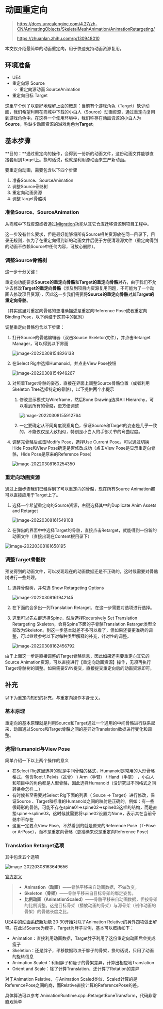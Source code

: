 # 动画重定向

> https://docs.unrealengine.com/4.27/zh-CN/AnimatingObjects/SkeletalMeshAnimation/AnimationRetargeting/
>
> https://zhuanlan.zhihu.com/p/130948010

本文仅介绍最简单的动画重定向，用于快速支持动画资源复用。

## 环境准备

+ UE4
+ 重定向源 Source
  + 重定向源动画 SourceAnimation
+ 重定向目标 Target

这里举个例子以更好地理解上面的概念：当前有个游戏角色（Target）缺少动画，我们希望利用在商城中下载的小白人（Source）动画资源，通过重定向复用到游戏角色中。在这样一个使用环境中，我们称存在动画资源的小白人为**Source**，称缺少动画资源的游戏角色为**Target**。

## 基本步骤

**目的：**通过重定向的操作，会得到一份新的动画文件，这份动画文件能够直接套用到Target上。换句话说，也就是利用源动画来生产新动画。



要重定向动画，需要包含以下四个步骤

1. 准备Source、SourceAnimation
2. 调整Source骨骼树
3. 重定向动画资源
4. 调整Target骨骼树

### 准备Source、SourceAnimation

从商城中下载资源或者通过[Migration](https://docs.unrealengine.com/4.26/zh-CN/Basics/AssetsAndPackages/Migrate/)功能从其它仓库迁移资源到项目工程中。

这一步没有什么要求，但是最好能够将所有Source相关资源放在同一目录下，目录无规则，仅为了在重定向得到新的动画文件后便于方便清理源文件（重定向得到的动画不依赖Source中任何内容，可放心删除）。

### 调整Source骨骼树

这一步十分关键！

重定向功能要求**Source的重定向骨骼**和**Target的重定向骨骼**对齐，由于我们不允许去修改**Target的重定向骨骼**（涉及到项目内资源复用问题，不可能为了一个动画去修改项目资源），因此这一步我们需要将**Source的重定向骨骼**对其**Target的重定向骨骼**。

（其实这里对重定向骨骼的更准确描述是重定向Reference Pose或者重定向Binding Pose，以下纠结于这其中的区别）

调整重定向骨骼包含以下步骤：

1. 打开Source的骨骼编辑器（双击Source Skeleton文件），并点击Retarget Manager，可以得到以下界面

   ![image-20220308154826138](Retarget.assets/image-20220308154826138.png)

2. 在Select Rig中选择Humanoid，并点击View Pose按钮

   ![image-20220308154946267](Retarget.assets/image-20220308154946267.png)

3. 对照着Target骨骼的姿态，直接在界面上调整Source骨骼位置（或者利用Skeleton Tree选择特定的骨骼），以下提供两个小提示

   1. 修改显示模式为Wireframe，然后Bone Drawing选择All Hierarchy，可以看到所有的骨骼，更方便调整

      ![image-20220308155912764](Retarget.assets/image-20220308155912764.png)

   2. 一定要确定从不同角度观察角色，保证Source和Target的姿态是几乎一致的，不能仅仅是大致相似，特别是小白人的手部关节的弯曲程度。

4. 调整完骨骼后点击Modify Pose，选择Use Current Pose。可以通过切换Hide Pose和View Pose确定是否修改成功（点击View Pose是显示重定向骨骼，Hide Pose是原来的Reference Pose）

   ![image-20220308160254350](Retarget.assets/image-20220308160254350.png)

   



### 重定向动画资源

通过上面步骤我们已经得到了可以重定向的骨骼，现在所有Source Animation都可以直接应用于Target上了。

1. 选择一个希望重定向的Source资源，右键选择其中的Duplicate Anim Assets and Retarget

   ![image-20220308161549108](Retarget.assets/image-20220308161549108.png)

2. 在弹出的界面中中选择Target的骨骼，直接点击Retarget，就能得到一份新的动画文件（直接出现在Content根目录下）

![image-20220308161658195](Retarget.assets/image-20220308161658195.png)

### 调整Target骨骼树

预览得到的动画文件，可以发现现在的动画数据还是不正确的，这时候需要对骨骼树进行一些处理。

1. 选择骨骼树，并勾选 Show Retargeting Options

   ![image-20220308161942145](Retarget.assets/image-20220308161942145.png)

2. 在下面的会多出一列Translation Retarget，在这一步需要对选项进行选择。

3. 这里可以先右键选择Spine，然后选择Recursively Set Translation Retargeting Skeleton，会将Spine下面的子骨骼Translation Retarget类型全部改为Skeleton。到这一步基本就差不多可以看了，但如果还要更准确的调整，可以继续参考以下对每种类型解释的补充，针对性的调整。

   ![image-20220308162456792](Retarget.assets/image-20220308162456792.png)

由于上面这一步是直接调整的Target骨骼信息，因此如果还需要重定向其它的Source Animation资源，可以直接进行【重定向动画资源】操作，无须再执行Target骨骼树的调整。如果需要SVN提交，直接提交重定向后的动画资源即可。



## 补充

以下为重定向知识的补充，与重定向操作本身无关。

### 基本原理

重定向的基本原理就是利用Source和Target通过一个通用的中间骨骼进行联系起来，动画通过Source和Target骨骼之间的差异对Translation数据进行变化和调整。

### 选择Humanoid与View Pose

简单介绍一下以上两个操作的意义

+ 在Select Rig这里选择的就是中间骨骼的格式，Humanoid是常用的人形骨骼格式，包含Root \ Pelvis（盆骨） \ Arm（手臂） \ Hand（手掌） ，小白人和项目中的角色都是人型骨骼，因此选择Humanoid（没研究过不同格式之间转换会怎样....）
+ 有时候甚至需要对Select Rig下面的列表（ Souce -> Target）进行修改，保证Source 、Target和标准的Humanoid之间的映射是正确的。例如：有一些很畸形的骨骼，可能不存在spine01->spine02->spine03这样的结构，而是直接spine->spline03，这时候就需要将spine02设置为None，表示其在当前骨骼中不存在
+ 这里一定要点View Pose，不然看到的就是原来的Reference Pose（T-Pose or A-Pose），而不是重定向骨骼（更准确来说是重定向Reference Pose）

### Translation Retarget选项

其中包含五个选项

![image-20220308163649656](Retarget.assets/image-20220308163649656.png)

[官方定义](https://docs.unrealengine.com/4.27/zh-CN/AnimatingObjects/SkeletalMeshAnimation/AnimationRetargeting/)

> - **Animation（动画）**——骨骼平移来自动画数据，不做改变。
> - **Skeleton（骨架）**——骨骼平移来自目标骨架的绑定姿势。
> - **比例动画（AnimationScaled）**——骨骼平移来自动画数据，但按骨架的比例调整。这是目标骨架（播放动画的骨架）与源骨架（制作动画的骨架）的骨骼长度之比。

[UE4中的动画系统新功能](https://www.bilibili.com/video/BV174411M79Q?p=7) 20:30开始对除了Animation Relative的另外四项做出解释。在此以Source为瘦子，Target为胖子举例，基本可以概括如下：

+ Animation：直接利用动画数据，Target胖子利用了这份重定向动画后会变成瘦子
+ Skeletion：还是胖子，平移数据取决于胖子的骨架，换句话说，只用了动画的旋转信息
+ Animation Scaled：利用胖子和瘦子的骨架差异，计算出相应地Translation
+ Orient and Scale：除了计算Translation，还计算了Rotation的差异

对于Animation Relative，与Animation Scaled类似，Scaled计算的是ReferencePose之间的商，而Relative直接计算的ReferencePose的差。

具体算法可以参考 AnimationRuntime.cpp::RetargetBoneTransform，代码非常直观简单

